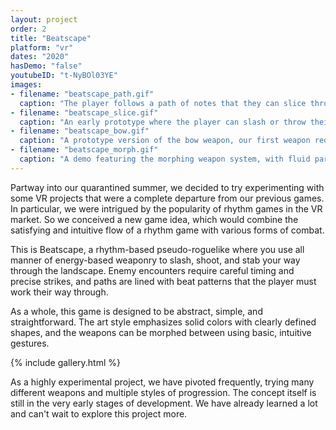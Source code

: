 ```yaml
---
layout: project
order: 2
title: "Beatscape"
platform: "vr"
dates: "2020"
hasDemo: "false"
youtubeID: "t-NyBOl03YE"
images:
- filename: "beatscape_path.gif"
  caption: "The player follows a path of notes that they can slice through, occasionally with enemy encounters."
- filename: "beatscape_slice.gif"
  caption: "An early prototype where the player can slash or throw their sword in time with the beat."
- filename: "beatscape_bow.gif"
  caption: "A prototype version of the bow weapon, our first weapon requiring two hands to wield."
- filename: "beatscape_morph.gif"
  caption: "A demo featuring the morphing weapon system, with fluid particle-based transitions."
---
```

Partway into our quarantined summer, we decided to try experimenting with some VR projects that were a complete departure from our previous games. In particular, we were intrigued by the popularity of rhythm games in the VR market. So we conceived a new game idea, which would combine the satisfying and intuitive flow of a rhythm game with various forms of combat.

This is Beatscape, a rhythm-based pseudo-roguelike where you use all manner of energy-based weaponry to slash, shoot, and stab your way through the landscape. Enemy encounters require careful timing and precise strikes, and paths are lined with beat patterns that the player must work their way through.

As a whole, this game is designed to be abstract, simple, and straightforward. The art style emphasizes solid colors with clearly defined shapes, and the weapons can be morphed between using basic, intuitive gestures.

{% include gallery.html %}

As a highly experimental project, we have pivoted frequently, trying many different weapons and multiple styles of progression. The concept itself is still in the very early stages of development. We have already learned a lot and can't wait to explore this project more.
